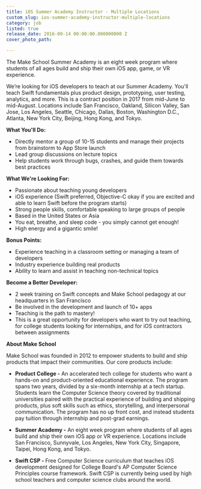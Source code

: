 ```yaml
---
title: iOS Summer Academy Instructor - Multiple Locations
custom_slug: ios-summer-academy-instructor-multiple-locations
category: job
listed: true
release_date: 2016-09-14 00:00:00.000000000 Z
cover_photo_path: 

---
```

The Make School Summer Academy is an eight week program where students of all ages build and ship their own iOS app, game, or VR experience. 

We’re looking for iOS developers to teach at our Summer Academy. You'll teach Swift fundamentals plus product design, prototyping, user testing, analytics, and more. This is a contract position in 2017 from mid-June to mid-August.  Locations include San Francisco, Oakland, Silicon Valley, San Jose, Los Angeles, Seattle, Chicago, Dallas, Boston, Washington D.C., Atlanta, New York City, Beijing, Hong Kong, and Tokyo.  

<b>What You'll Do:</b>

- Directly mentor a group of 10-15 students and manage their projects from brainstorm to App Store launch
- Lead group discussions on lecture topics
- Help students work through bugs, crashes, and guide them towards best practices

<b>What We're Looking For: </b>

- Passionate about teaching young developers
- iOS experience (Swift preferred, Objective-C okay if you are excited and able to learn Swift before the program starts)
- Strong people skills, comfortable speaking to large groups of people
- Based in the United States or Asia 
- You eat, breathe, and sleep code - you simply cannot get enough!
- High energy and a gigantic smile!

<b>Bonus Points:</b>

- Experience teaching in a classroom setting or managing a team of developers
- Industry experience building real products
- Ability to learn and assist in teaching non-technical topics

<b>Become a Better Developer: </b>

- 2 week training on Swift concepts and Make School pedagogy at our headquarters in San Francisco
- Be involved in the development and launch of 10+ apps
- Teaching is the path to mastery!
- This is a great opportunity for developers who want to try out teaching, for college students looking for internships, and for iOS contractors between assignments

<b>About Make School</b>

Make School was founded in 2012 to empower students to build and ship products that impact their communities. Our core products include:


-  <b>Product College -</b> An accelerated tech college for students who want a hands-on and product-oriented educational experience. The program spans two years, divided by a six-month internship at a tech startup. Students learn the Computer Science theory covered by traditional universities paired with the practical experience of building and shipping products, plus soft skills such as ethics, storytelling, and interpersonal communication. The program has no up front cost, and instead students pay tuition through internship and post-grad earnings.


-  <b>Summer Academy -</b> An eight week program where students of all ages build and ship their own iOS app or VR experience. Locations include San Francisco, Sunnyvale, Los Angeles, New York City, Singapore, Taipei, Hong Kong, and Tokyo. 


-  <b>Swift CSP - </b> Free Computer Science curriculum that teaches iOS development designed for College Board's AP Computer Science Principles course framework. Swift CSP is currently being used by high school teachers and computer science clubs around the world.
